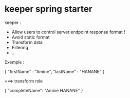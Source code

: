 # keeper spring starter
keeper : 
  * Allow users to control server endpoint response format !
  * Avoid static format
  * Transform data
  * Filtering
  * ...

Exemple : 

{
  "firstName" : "Amine",
  "lastName" : "HANANE"
}

===> transform role

{
  "completeName": "Amine HANANE"
}
